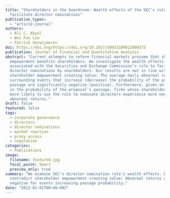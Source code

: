 ```yaml
---
title: "Shareholders in the boardroom: Wealth effects of the SEC’s rule to
  facilitate director nominations"
publication_types:
  - "article-journal"
authors:
  - Ali C. Akyol
  - Wei Fen Lim
  - Patrick Verwijmeren
doi: https://doi.org/https://doi.org/10.1017/S0022109012000373
publication: Journal of Financial and Quantitative Analysis
abstract: "Current attempts to reform financial markets presume that shareholder
  empowerment benefits shareholders. We investigate the wealth effects
  associated with the Securities and Exchange Commission’s rule to facilitate
  director nominations by shareholders. Our results are not in line with
  shareholder empowerment creating value: The average daily abnormal returns
  surrounding events that increase (decrease) the probability of the proposal’s
  passage are significantly negative (positive). Furthermore, given an increase
  in the probability of the proposal’s passage, firms whose shareholders are
  more likely to use the rule to nominate directors experience more negative
  abnormal returns."
draft: false
featured: false
tags:
  - corporate governance
  - directors
  - director nominations
  - market reaction
  - proxy access
  - regulation
categories:
  - Publications
image:
  filename: featured.jpg
  focal_point: Smart
  preview_only: true
summary: "We examine SEC's director nomination rule's wealth effects. Results
  contradict shareholder empowerment creating value: Abnormal returns are
  negative for events increasing passage probability."
date: "2012-01-01T00:00:00Z"
---
```

